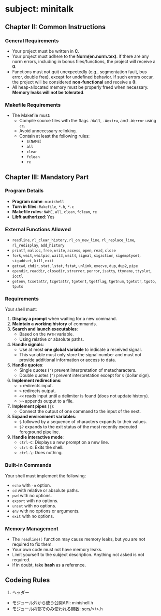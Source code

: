 # subject: minitalk

## Chapter II: Common Instructions

### General Requirements

- Your project must be written in **C**.
- Your project must adhere to the **Norm(en.norm.tex)**. If there are any norm errors, including in bonus files/functions, the project will receive a **0**.
- Functions must not quit unexpectedly (e.g., segmentation fault, bus error, double free), except for undefined behavior. If such errors occur, the project will be considered **non-functional** and receive a **0**.
- All heap-allocated memory must be properly freed when necessary. **Memory leaks will not be tolerated**.

### Makefile Requirements

- The Makefile must:
  - Compile source files with the flags `-Wall`, `-Wextra`, and `-Werror` using `cc`.
  - Avoid unnecessary relinking.
  - Contain at least the following rules:
    - `$(NAME)`
    - `all`
    - `clean`
    - `fclean`
    - `re`

## Chapter III: Mandatory Part

### Program Details

- **Program name**: `minishell`
- **Turn in files**: `Makefile`, `*.h`, `*.c`
- **Makefile rules**: `NAME`, `all`, `clean`, `fclean`, `re`
- **Libft authorized**: Yes

### External Functions Allowed

- `readline`, `rl_clear_history`, `rl_on_new_line`, `rl_replace_line`, `rl_redisplay`, `add_history`
- `printf`, `malloc`, `free`, `write`, `access`, `open`, `read`, `close`
- `fork`, `wait`, `waitpid`, `wait3`, `wait4`, `signal`, `sigaction`, `sigemptyset`, `sigaddset`, `kill`, `exit`
- `getcwd`, `chdir`, `stat`, `lstat`, `fstat`, `unlink`, `execve`, `dup`, `dup2`, `pipe`
- `opendir`, `readdir`, `closedir`, `strerror`, `perror`, `isatty`, `ttyname`, `ttyslot`, `ioctl`
- `getenv`, `tcsetattr`, `tcgetattr`, `tgetent`, `tgetflag`, `tgetnum`, `tgetstr`, `tgoto`, `tputs`

### Requirements

Your shell must:

1. **Display a prompt** when waiting for a new command.
2. **Maintain a working history** of commands.
3. **Search and launch executables**:
   - Based on the `PATH` variable.
   - Using relative or absolute paths.
4. **Handle signals**:
   - Use at most **one global variable** to indicate a received signal.
   - This variable must only store the signal number and must not provide additional information or access to data.
5. **Handle quotes**:
   - Single quotes (`'`) prevent interpretation of metacharacters.
   - Double quotes (`"`) prevent interpretation except for `$` (dollar sign).
6. **Implement redirections**:
   - `<` redirects input.
   - `>` redirects output.
   - `<<` reads input until a delimiter is found (does not update history).
   - `>>` appends output to a file.
7. **Implement pipes** (`|`):
   - Connect the output of one command to the input of the next.
8. **Expand environment variables**:
   - `$` followed by a sequence of characters expands to their values.
   - `$?` expands to the exit status of the most recently executed foreground pipeline.
9. **Handle interactive mode**:
   - `ctrl-C`: Displays a new prompt on a new line.
   - `ctrl-D`: Exits the shell.
   - `ctrl-\`: Does nothing.

### Built-in Commands

Your shell must implement the following:

- `echo` with `-n` option.
- `cd` with relative or absolute paths.
- `pwd` with no options.
- `export` with no options.
- `unset` with no options.
- `env` with no options or arguments.
- `exit` with no options.

### Memory Management

- The `readline()` function may cause memory leaks, but you are not required to fix them.
- Your own code must not have memory leaks.
- Limit yourself to the subject description. Anything not asked is not required.
- If in doubt, take **bash** as a reference.

## Codeing Rules

1. ヘッダー
  - モジュール外から使う公開API: minishell.h
  - モジュール内部でのみ使われる関数: scrs/<module>>/<module>>.h
